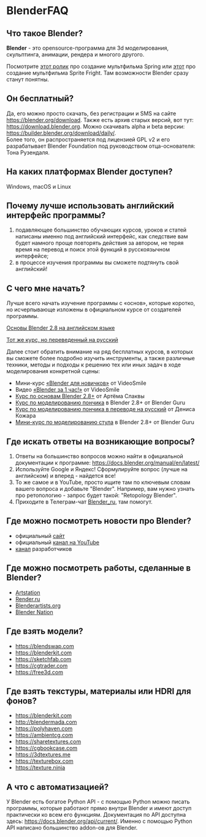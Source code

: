 # BlenderFAQ

## Что такое Blender?
**Blender** -  это opensource-программа для 3d моделирования, скульптинга, анимации, рендера и многого другого.

Посмотрите [этот ролик](https://www.youtube.com/watch?v=R7TLwKwixZA) про создание мультфильма Spring или [этот](https://youtu.be/X4MXWcx4jUA) про создание мультфильма Sprite Fright. Там возможности Blender сразу станут понятны.

## Он бесплатный?
Да, его можно просто скачать, без регистрации и SMS на сайте https://blender.org/download. Также есть архив старых версий, вот тут: https://download.blender.org. 
Можно скачивать alpha и beta версии: https://builder.blender.org/download/daily/. <br>
Более того, он распространяется под лицензией GPL v2 и его разрабатывает Blender Foundation под руководством отца-основателя: Тона Рузендаля. 

## На каких платформах Blender доступен?
Windows, macOS и Linux

## Почему лучше использовать английский интерфейс программы?
1. подавляющее большинство обучающих курсов, уроков и статей написаны именно под английский интерфейс, как следствие вам будет намного проще повторять действия за автором, не теряя время на перевод и поиск этой функций в русскоязычном интерфейсе;
2. в процессе изучения программы вы сможете подтянуть свой английский!

## С чего мне начать?
Лучше всего начать изучение программы с «основ», которые коротко, но исчерпывающе изложены в официальном курсе от создателей программы.

[Основы Blender 2.8 на английском языке](https://www.youtube.com/playlist?list=PLa1F2ddGya_-UvuAqHAksYnB0qL9yWDO6)

[Тот же курс, но переведенный на русский](https://www.youtube.com/playlist?list=PLW-edvk8DPoAiurQIgT06jfR720tP3GFC)

Далее стоит обратить внимание на ряд бесплатных курсов, в которых вы сможете более подробно изучить инструменты, а также различные техники, методы и подходы к решению тех или иных задач в ходе моделирования конкретной сцены:

- Мини-курс [«Blender для новичков»](https://www.youtube.com/watch?v=5KY7PXalXKU&list=PLrsq-o51mMFGdzc7VTGw7Kq7G-qTguKkm) от VideoSmile
- Видео [«Blender за 1 час!»](https://www.youtube.com/watch?v=BWRNNXa-S3Y) от VideoSmile
- [Курс по основам Blender 2.8+](https://www.youtube.com/playlist?list=PLuuJ7EJSjEfMETY8txzRpXHPH08Eg7kA6) от Артёма Слаквы
- [Курс по моделированию пончика](https://www.youtube.com/watch?v=TPrnSACiTJ4&list=PLjEaoINr3zgEq0u2MzVgAaHEBt--xLB6U) в Blender 2.8+ от Blender Guru
- [Курс по моделированию пончика в переводе на русский](https://www.youtube.com/watch?v=ryq4Vj7G5NA&list=PLkxXQ3ugQK2PEUO9a2_FZMmXGXy83P4XN) от Дениса Кожара
- [Мини-курс по моделированию стула](https://www.youtube.com/watch?v=Hf2esGA7vCc&list=PLjEaoINr3zgEL9UjPTLWQhLFAK7wVaRMR) в Blender 2.8+ от Blender Guru

## Где искать ответы на возникающие вопросы?
1. Ответы на большинство вопросов можно найти в официальной документации к программе: https://docs.blender.org/manual/en/latest/
2. Используйте Google и Яндекс! Сформулируйте вопрос (лучше на английском) и вперед - найдется все!
3. То же самое и в YouTube, просто ищите там по ключевым словам вашего вопроса и добавьте "Blender". Например, вам нужно узнать про ретопологию - запрос будет такой: "Retopology Blender".
4. Приходите в Телеграм-чат [Blender_ru](https://t.me/blender_ru), там помогут. 

## Где можно посмотреть новости про Blender?
- официальный [сайт](https://www.blender.org/news/)
- официальный [канал на YouTube](https://www.youtube.com/user/BlenderFoundation)
- [канал](https://www.youtube.com/c/BlenderDevelopers) разработчиков

## Где можно посмотреть работы, сделанные в Blender?
- [Artstation](https://artstation.com)
- [Render.ru](https://render.ru)
- [Blenderartists.org](https://blenderartists.org)
- [Blender Nation](https://www.blendernation.com)

## Где взять модели?
- https://blendswap.com
- https://blenderkit.com
- https://sketchfab.com
- https://cgtrader.com
- https://free3d.com

## Где взять текстуры, материалы или HDRI для фонов?
- https://blenderkit.com
- http://blendermada.com
- https://polyhaven.com
- https://ambientcg.com
- https://sharetextures.com
- https://cgbookcase.com
- https://3dtextures.me
- https://texturebox.com
- https://texture.ninja

## А что с автоматизацией? 
У Blender есть богатое Python API - с помощью Python можно писать программы, которые работают прямо внутри Blender и имеют доступ практически ко всем его функциям. Документация по API доступна здесь: https://docs.blender.org/api/current/. Именно с помощью Python API написано большинство addon-ов для Blender. 
